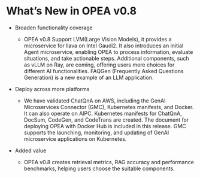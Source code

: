 # What’s New in OPEA v0.8
- Broaden functionality coverage
    - OPEA v0.8 Support LVM(Large Vision Models), it provides a microservice for llava on Intel Gaudi2. It also introduces  an initial Agent microservice, enabling OPEA to process information, evaluate situations, and take actionable steps. Additional components, such as vLLM on Ray, are coming, offering users more choices for different AI functionalities. FAQGen (Frequently Asked Questions Generation) is a new example of an LLM application.

- Deploy across more platforms
    - We have validated ChatQnA on AWS, including the GenAI Microservices Connector (GMC), Kubernetes manifests, and Docker. It can also operate on AIPC. Kubernetes manifests for ChatQnA, DocSum, CodeGen, and CodeTrans are created. The document for deploying OPEA with Docker Hub is included in this release. GMC supports the launching, monitoring, and updating of GenAI microservice applications on Kubernetes.

- Added value
    - OPEA v0.8 creates retrieval metrics, RAG accuracy and performance benchmarks, helping users choose the suitable components.
